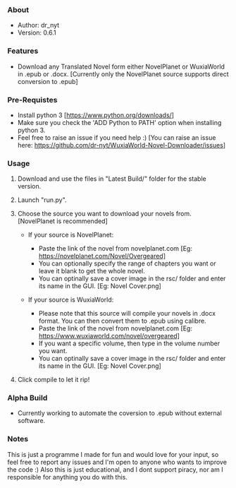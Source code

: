 ### About
 *	Author: dr_nyt
 *	Version: 0.6.1

### Features
- Download any Translated Novel form either NovelPlanet or WuxiaWorld in .epub or .docx. [Currently only the NovelPlanet source supports direct conversion to .epub] 

### Pre-Requistes
- Install python 3 [https://www.python.org/downloads/]
- Make sure you check the 'ADD Python to PATH' option when installing python 3.
- Feel free to raise an issue if you need help :) [You can raise an issue here: https://github.com/dr-nyt/WuxiaWorld-Novel-Downloader/issues]

### Usage
1. Download and use the files in "Latest Build/" folder for the stable version.
2. Launch "run.py".
3. Choose the source you want to download your novels from. [NovelPlanet is recommended]
   - If your source is NovelPlanet:
      - Paste the link of the novel from novelplanet.com [Eg: https://novelplanet.com/Novel/Overgeared]
      - You can optionally specify the range of chapters you want or leave it blank to get the whole novel.
      - You can optinally save a cover image in the rsc/ folder and enter its name in the GUI. [Eg: Novel Cover.png]

   - If your source is WuxiaWorld:
   	  - Please note that this source will compile your novels in .docx format. You can then convert them to .epub using calibre.
      - Paste the link of the novel from novelplanet.com [Eg: https://www.wuxiaworld.com/novel/overgeared]
      - If you want a specific volume, then type in the volume number you want.
      - You can optinally save a cover image in the rsc/ folder and enter its name in the GUI. [Eg: Novel Cover.png]

4. Click compile to let it rip!

### Alpha Build
- Currently working to automate the coversion to .epub without external software.

### Notes
This is just a programme I made for fun and would love for your input,
so feel free to report any issues and I'm open to anyone who wants to improve the code :)
Also this is just educational, and I dont support piracy, nor am I responsible for anything you do with this.

